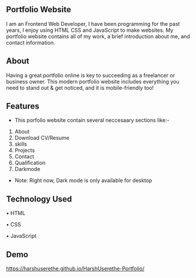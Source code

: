 
## Portfolio Website
I am an Frontend Web Developer, I have been programming for the past years, I enjoy using HTML CSS and JavaScript to make websites. My portfolio website contains all of my work, a brief introduction about me, and contact information.


## About
Having a great portfolio online is key to succeeding as a freelancer or business owner. This modern portfolio website includes everything you need to stand out & get noticed, and it is mobile-friendly too! 
## Features

- This porfolio website contain several neccesaary sections like:-
1. About
2. Download CV/Resume
3. skills
4. Projects
5. Contact
6. Qualification
7. Darkmode

- Note: Right now, Dark mode is only available for desktop


## Technology Used

• HTML

• CSS 

• JavaScript



## Demo

https://harshuserethe.github.io/HarshUserethe-Portfolio/


